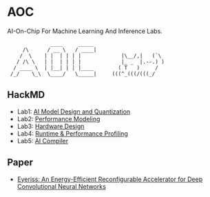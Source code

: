 # AOC
AI-On-Chip For Machine Learning And Inference Labs.
```
              ____     _____ 
     /\      / __ \   / ____|        
    /  \    | |  | | | |             |\__/,|   (`\
   / /\ \   | |  | | | |             |_ _  |.--.) )
  / ____ \  | |__| | | |____        ( T   )     /
 /_/    \_\  \____/   \_____|     (((^_(((/(((_/
```
## HackMD
- Lab1: [AI Model Design and Quantization](https://hackmd.io/waJTKCH5QzmBOoMZijPJxg)
- Lab2: [Performance Modeling](https://hackmd.io/hLrNYsapR2WiIzchz6NDFw?view)
- Lab3: [Hardware Design](https://hackmd.io/w5JNC1sVSZCTp3s7kTlh1Q)
- Lab4: [Runtime & Performance Profiling](https://hackmd.io/kdffcrV9SLab5lmOuR-W7Q)
- Lab5: [AI Compiler](https://hackmd.io/bHG__yM2SA2CgegeT2b4mQ?both)

## Paper
- [Eyeriss: An Energy-Efficient Reconfigurable Accelerator for Deep Convolutional Neural Networks](https://hackmd.io/wfuGBmmxSpSs8MaduZQRLA)

